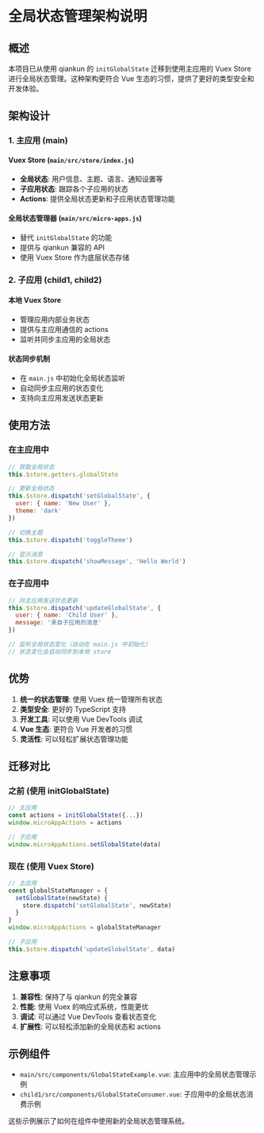 # 全局状态管理架构说明

## 概述

本项目已从使用 qiankun 的 `initGlobalState` 迁移到使用主应用的 Vuex Store 进行全局状态管理。这种架构更符合 Vue 生态的习惯，提供了更好的类型安全和开发体验。

## 架构设计

### 1. 主应用 (main)

#### Vuex Store (`main/src/store/index.js`)
- **全局状态**: 用户信息、主题、语言、通知设置等
- **子应用状态**: 跟踪各个子应用的状态
- **Actions**: 提供全局状态更新和子应用状态管理功能

#### 全局状态管理器 (`main/src/micro-apps.js`)
- 替代 `initGlobalState` 的功能
- 提供与 qiankun 兼容的 API
- 使用 Vuex Store 作为底层状态存储

### 2. 子应用 (child1, child2)

#### 本地 Vuex Store
- 管理应用内部业务状态
- 提供与主应用通信的 actions
- 监听并同步主应用的全局状态

#### 状态同步机制
- 在 `main.js` 中初始化全局状态监听
- 自动同步主应用的状态变化
- 支持向主应用发送状态更新

## 使用方法

### 在主应用中

```javascript
// 获取全局状态
this.$store.getters.globalState

// 更新全局状态
this.$store.dispatch('setGlobalState', {
  user: { name: 'New User' },
  theme: 'dark'
})

// 切换主题
this.$store.dispatch('toggleTheme')

// 显示消息
this.$store.dispatch('showMessage', 'Hello World')
```

### 在子应用中

```javascript
// 向主应用发送状态更新
this.$store.dispatch('updateGlobalState', {
  user: { name: 'Child User' },
  message: '来自子应用的消息'
})

// 监听全局状态变化（自动在 main.js 中初始化）
// 状态变化会自动同步到本地 store
```

## 优势

1. **统一的状态管理**: 使用 Vuex 统一管理所有状态
2. **类型安全**: 更好的 TypeScript 支持
3. **开发工具**: 可以使用 Vue DevTools 调试
4. **Vue 生态**: 更符合 Vue 开发者的习惯
5. **灵活性**: 可以轻松扩展状态管理功能

## 迁移对比

### 之前 (使用 initGlobalState)
```javascript
// 主应用
const actions = initGlobalState({...})
window.microAppActions = actions

// 子应用
window.microAppActions.setGlobalState(data)
```

### 现在 (使用 Vuex Store)
```javascript
// 主应用
const globalStateManager = {
  setGlobalState(newState) {
    store.dispatch('setGlobalState', newState)
  }
}
window.microAppActions = globalStateManager

// 子应用
this.$store.dispatch('updateGlobalState', data)
```

## 注意事项

1. **兼容性**: 保持了与 qiankun 的完全兼容
2. **性能**: 使用 Vuex 的响应式系统，性能更优
3. **调试**: 可以通过 Vue DevTools 查看状态变化
4. **扩展性**: 可以轻松添加新的全局状态和 actions

## 示例组件

- `main/src/components/GlobalStateExample.vue`: 主应用中的全局状态管理示例
- `child1/src/components/GlobalStateConsumer.vue`: 子应用中的全局状态消费示例

这些示例展示了如何在组件中使用新的全局状态管理系统。

